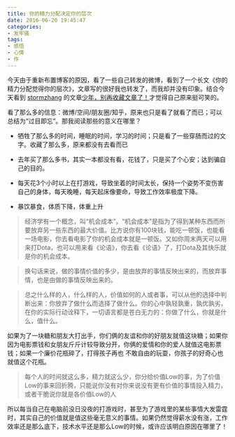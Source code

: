 ```yaml
---
title: 你的精力分配决定你的层次
date: 2016-06-20 19:45:47
categories:
- 发牢骚
tags:
- 感悟
- 心情
- 作
---
```


今天由于重新布置博客的原因，看了一些自己转发的微博，看到了一个长文《你的精力分配觉得你的层次》，文章写的很好我也转发了，而我却并没有印象。结合今天看到 [stormzhang](http://stormzhang.com/) 的文章[少年，别再收藏文章了！](http://mp.weixin.qq.com/s?__biz=MzA4NTQwNDcyMA==&mid=2650661932&idx=1&sn=8325f8bd782a376434a5bf69e4f38dee#rd)才觉得自己原来挺可笑的。

看了那么多的信息：微博/空间/朋友圈/知乎，原来也只是看了就看了而已；可以总结为“过目即忘”。那我阅读那些的意义在哪里？

<!--more-->

- 牺牲了那么多的时间，睡眠的时间，学习的时间；只是看了一些穿肠而过的文字。收藏了那么多，原来都没有去看而已

- 去年买了那么多书，其实一本都没有看，花钱了，只是买了个心安；达到骗自己的目的。

- 每天花3个小时以上在打游戏，导致坐着的时间太长，保持一个姿势不变伤害自己的身体，每天晚睡，每天起床像要命，导致工作效率极度下降。

- 暴饮暴食，体质下降，体重上升

> 经济学有一个概念，叫“机会成本”。“机会成本”是指为了得到某种东西而所要放弃另一些东西的最大价值。比方说你有100块钱，能吃一顿饭，也能看一场电影，你去看电影了你的机会成本就是一顿饭。又如你周末两天可以用来打Dota，也可以用来看《论语》，你去看《论语》了，打Dota及其快乐就是你的机会成本。

> 换句话来说，做的事情价值的多少，是由放弃的事情反映出来的，而放弃事情，也是由做的事情反映出来的。

> 总之什么样的人，什么样的人，价值如何的人或者事，可以从他的选择中判断出来：你放弃了做什么而选择了做什么。你的心中孰轻孰重，孰优孰劣，在你的实际行动诠释下，一切语言都是苍白无力的：你做了什么，你就是什么，值什么。

如果为了一块糖和朋友大打出手，你们俩的友谊和你的好朋友就值这块糖；如果你因为电影票钱和女朋友斤斤计较导致分开，你俩的爱情和你的爱人就值这电影票钱；如果一个廉价花瓶碎了，打得孩子再也 不敢自由的玩耍，你孩子的好奇心也就值这个花瓶。

> 每个人的时间就这么多，精力就这么少，你分给价值Low的事，为了价值Low的事来回折腾，只能说你没有对你来说没有更有价值的事情投入精力，或者干脆说你就是各价值Low的人

所以每当自己在电脑前没日没夜的打游戏时，甚至为了游戏里的某些事情大发雷霆时，其实自己的价值就是值这些毫无意义的事情。如果仍然觉得薪水没有涨，工作效率还是那么底下，技术水平还是那么Low的时候，或许应该明白原因在哪里了！